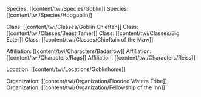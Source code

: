 Species: [[content/twi/Species/Goblin]]
Species: [[content/twi/Species/Hobgoblin]]

Class: [[content/twi/Classes/Goblin Chieftan]]
Class: [[content/twi/Classes/Beast Tamer]]
Class: [[content/twi/Classes/Big Eater]]
Class: [[content/twi/Classes/Chieftain of the Maw]]

Affiliation: [[content/twi/Characters/Badarrow]]
Affiliation: [[content/twi/Characters/Rags]]
Affiliation: [[content/twi/Characters/Reiss]]

Location: [[content/twi/Locations/Goblinhome]]

Organization: [[content/twi/Organization/Flooded Waters Tribe]]
Organization: [[content/twi/Organization/Fellowship of the Inn]]
